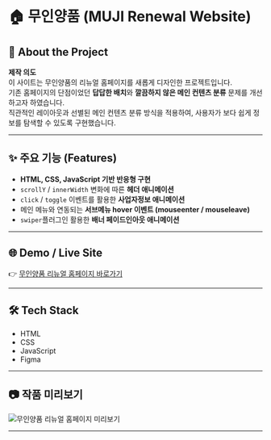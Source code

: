 # 🏠 무인양품 (MUJI Renewal Website)

## 📌 About the Project
**제작 의도**  
이 사이트는 무인양품의 리뉴얼 홈페이지를 새롭게 디자인한 프로젝트입니다.  
기존 홈페이지의 단점이었던 **답답한 배치**와 **깔끔하지 않은 메인 컨텐츠 분류** 문제를 개선하고자 하였습니다.  
직관적인 레이아웃과 선별된 메인 컨텐츠 분류 방식을 적용하여, 사용자가 보다 쉽게 정보를 탐색할 수 있도록 구현했습니다.

---

## ✨ 주요 기능 (Features)
- **HTML, CSS, JavaScript 기반 반응형 구현**  
- `scrollY` / `innerWidth` 변화에 따른 **헤더 애니메이션**  
- `click` / `toggle` 이벤트를 활용한 **사업자정보 애니메이션**  
- 메인 메뉴와 연동되는 **서브메뉴 hover 이벤트 (mouseenter / mouseleave)**
- `swiper`플러그인 활용한 **배너 페이드인아웃 애니메이션**

---

## 🌐 Demo / Live Site
👉 [무인양품 리뉴얼 홈페이지 바로가기](https://leehyejin0821.github.io/muji/)

---

## 🛠 Tech Stack
- HTML  
- CSS  
- JavaScript  
- Figma  

---

## 📷 작품 미리보기
![무인양품 리뉴얼 홈페이지 미리보기](./photo/muji_webpage.png)

---






